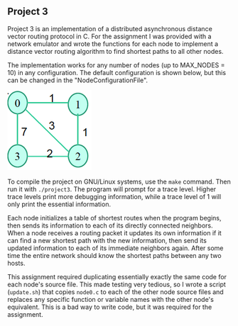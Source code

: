 ## Project 3

Project 3 is an implementation of a distributed asynchronous distance vector
routing protocol in C. For the assignment I was provided with a network emulator
and wrote the functions for each node to implement a distance vector routing
algorithm to find shortest paths to all other nodes.

The implementation works for any number of nodes (up to MAX_NODES = 10) in any
configuration. The default configuration is shown below, but this can be changed
in the "NodeConfigurationFile".

![Default Node Configuration](default_node_configuration.png)

To compile the project on GNU/Linux systems, use the `make` command. Then run it
with `./project3`. The program will prompt for a trace level. Higher trace
levels print more debugging information, while a trace level of 1 will only
print the essential information.

Each node initializes a table of shortest routes when the program begins, then
sends its information to each of its directly connected neighbors. When a node
receives a routing packet it updates its own information if it can find a new
shortest path with the new information, then send its updated information to
each of its immediate neighbors again. After some time the entire network should
know the shortest paths between any two hosts.

This assignment required duplicating essentially exactly the same code for each
node's source file. This made testing very tedious, so I wrote a script
(`update.sh`) that copies `node0.c` to each of the other node source files and
replaces any specific function or variable names with the other node's
equivalent. This is a bad way to write code, but it was required for the
assignment.
